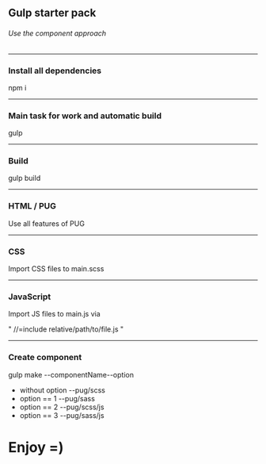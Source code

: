## Gulp starter pack
###### Use the component approach

<hr>

### Install all dependencies
npm i

<hr>

### Main task for work and automatic build
gulp

<hr>

### Build
gulp build

<hr>

### HTML / PUG

Use all features of PUG

<hr>

### CSS
Import CSS files to main.scss

<hr>

### JavaScript
Import JS files to main.js via <br>

" //=include relative/path/to/file.js "

<hr>

### Create component
gulp make --componentName--option

* without option  --pug/scss
* option == 1     --pug/sass 
* option == 2     --pug/scss/js 
* option == 3     --pug/sass/js 

# Enjoy =)
